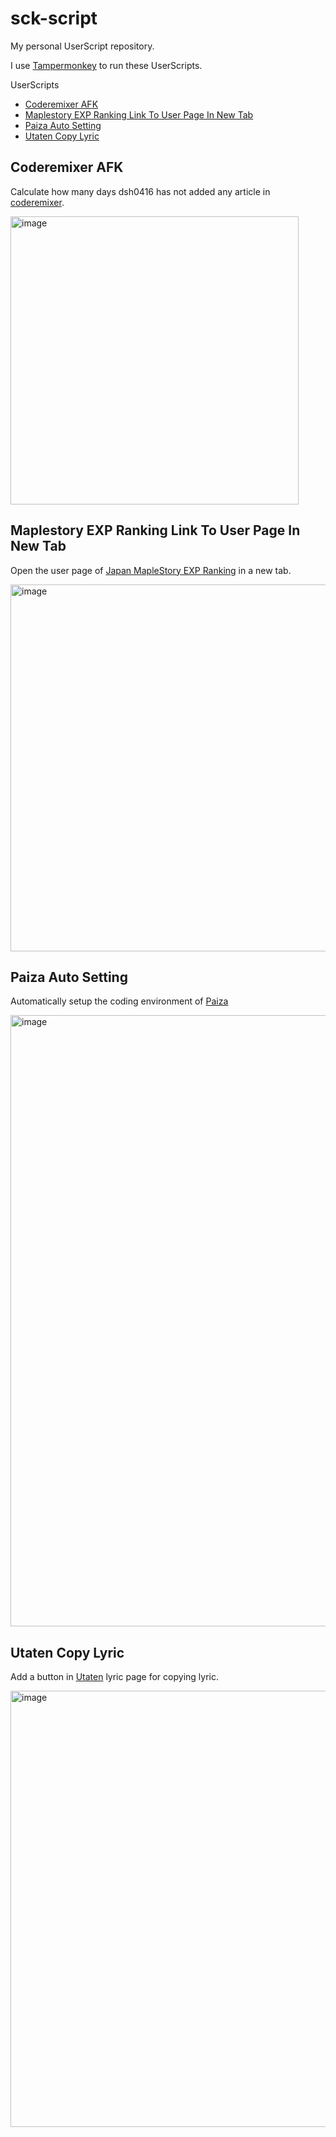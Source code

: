 # sck-script

My personal UserScript repository.

I use [Tampermonkey](https://www.tampermonkey.net/scripts.php) to run these UserScripts.

UserScripts
- [Coderemixer AFK](#coderemixer-afk)
- [Maplestory EXP Ranking Link To User Page In New Tab](#maplestory-exp-ranking-link-to-user-page-in-new-tab)
- [Paiza Auto Setting](#paiza-auto-setting)
- [Utaten Copy Lyric](#utaten-copy-lyric)

## Coderemixer AFK

Calculate how many days dsh0416 has not added any article in [coderemixer](https://coderemixer.com/).

<img width="461" alt="image" src="https://github.com/LuckyWindsck/sck-script/assets/24631178/45522737-9824-44ab-8df9-edf39dd039b9">

## Maplestory EXP Ranking Link To User Page In New Tab

Open the user page of [Japan MapleStory EXP Ranking](https://maplestory.nexon.co.jp/community/exp/ranking/) in a new tab.

<img width="587" alt="image" src="https://github.com/LuckyWindsck/sck-script/assets/24631178/86352162-ecdb-4580-8422-531f0677e805">

## Paiza Auto Setting

Automatically setup the coding environment of [Paiza](https://paiza.jp/challenges)

<img width="978" alt="image" src="https://github.com/LuckyWindsck/sck-script/assets/24631178/623e1eb9-8e86-4bef-912b-a787b5974648">

## Utaten Copy Lyric

Add a button in [Utaten](https://utaten.com/) lyric page for copying lyric.

<img width="698" alt="image" src="https://github.com/LuckyWindsck/sck-script/assets/24631178/ddc580a8-ee28-474b-8a40-a53160ff9d76">
